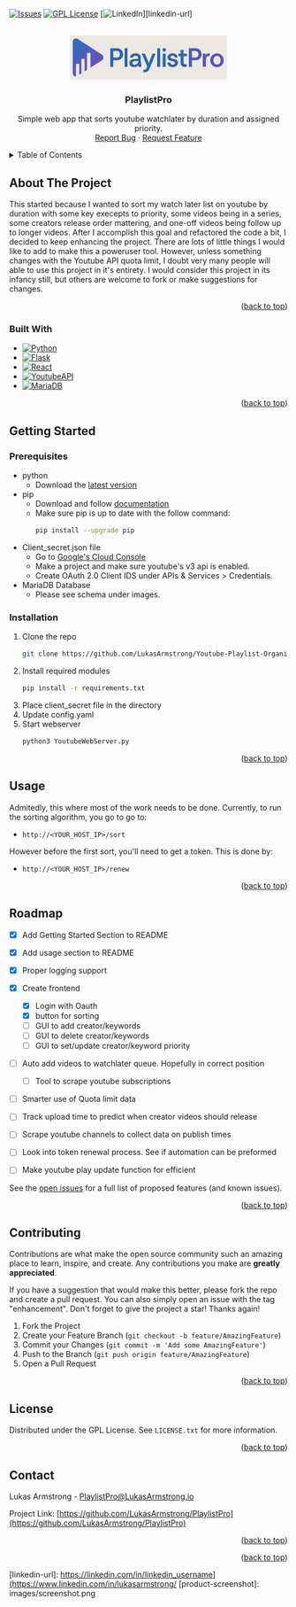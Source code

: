<!-- Improved compatibility of back to top link: See: https://github.com/othneildrew/Best-README-Template/pull/73 -->
<a name="readme-top"></a>
<!-- PROJECT SHIELDS -->
<!--
*** I'm using markdown "reference style" links for readability.
*** Reference links are enclosed in brackets [ ] instead of parentheses ( ).
*** See the bottom of this document for the declaration of the reference variables
*** for contributors-url, forks-url, etc. This is an optional, concise syntax you may use.
*** https://www.markdownguide.org/basic-syntax/#reference-style-links
-->
<!--
[![Contributors][contributors-shield]][contributors-url]
[![Forks][forks-shield]][forks-url]
[![Stargazers][stars-shield]][stars-url]
-->
[![Issues][issues-shield]][issues-url]
[![GPL License][license-shield]][license-url]
[![LinkedIn][linkedin-shield]][linkedin-url]



<!-- PROJECT LOGO -->
<br />
<div align="center">
  <a href="https://github.com/LukasArmstrong/Youtube-Playlist-Organizer">
    <img src="Images/PlaylistPro_Logo.png" alt="Logo" width=auto height="80">
  </a>

<h3 align="center">PlaylistPro</h3>

  <p align="center">
    Simple web app that sorts youtube watchlater by duration and assigned priority.
    <br />
    <!--
    <a href="https://github.com/LukasArmstrong/Youtube-Playlist-Organizer"><strong>Explore the docs »</strong></a>
    <br />
    <br />
    <a href="https://github.com/LukasArmstrong/Youtube-Playlist-Organizer">View Demo</a>
    ·
    -->
    <a href="https://github.com/LukasArmstrong/Youtube-Playlist-Organizer/issues">Report Bug</a>
    ·
    <a href="https://github.com/LukasArmstrong/Youtube-Playlist-Organizer/issues">Request Feature</a>
  </p>
</div>



<!-- TABLE OF CONTENTS -->
<details>
  <summary>Table of Contents</summary>
  <ol>
    <li>
      <a href="#about-the-project">About The Project</a>
      <ul>
        <li><a href="#built-with">Built With</a></li>
      </ul>
    </li>
    <li>
      <a href="#getting-started">Getting Started</a>
      <ul>
        <li><a href="#prerequisites">Prerequisites</a></li>
        <li><a href="#installation">Installation</a></li>
      </ul>
    </li>
    <li><a href="#usage">Usage</a></li>
    <li><a href="#roadmap">Roadmap</a></li>
    <li><a href="#contributing">Contributing</a></li>
    <li><a href="#license">License</a></li>
    <li><a href="#contact">Contact</a></li>
    <li><a href="#acknowledgments">Acknowledgments</a></li>
  </ol>
</details>



<!-- ABOUT THE PROJECT -->
## About The Project

<!-- [![Product Name Screen Shot][product-screenshot]](https://example.com) -->

This started because I wanted to sort my watch later list on youtube by duration with some key execepts to priority, some videos being in a series, some creators release order mattering, and one-off videos being follow up to longer videos. After I accomplish this goal and refactored the code a bit, I decided to keep enhancing the project. There are lots of little things I would like to add to make this a poweruser tool. However, unless something changes with the Youtube API quota limit, I doubt very many people will able to use this project in it's entirety. I would consider this project in its infancy still, but others are welcome to fork or make suggestions for changes.

<p align="right">(<a href="#readme-top">back to top</a>)</p>



### Built With

* [![Python][Python]][Python-url]
* [![Flask][Flask]][Flask-url]
* [![React][React]][React-url]
* [![YoutubeAPI][YoutubeAPI]][YoutubeAPI]
* [![MariaDB][MariaDB]][MariaDB-url]

<p align="right">(<a href="#readme-top">back to top</a>)</p>



<!-- GETTING STARTED -->
## Getting Started


### Prerequisites

* python
  - Download the [latest version](https://www.python.org/downloads/)
* pip
  - Download and follow [documentation](https://pip.pypa.io/en/stable/installation/#get-pip-py)
  - Make sure pip is up to date with the follow command:
    ```sh
    pip install --upgrade pip
    ```
* Client_secret.json file
  - Go to [Google's Cloud Console](https://console.cloud.google.com/)
  - Make a project and make sure youtube's v3 api is enabled.
  - Create OAuth 2.0 Client IDS under APIs & Services > Credentials.
* MariaDB Database
  - Please see schema under images.

### Installation

1. Clone the repo
   ```sh
   git clone https://github.com/LukasArmstrong/Youtube-Playlist-Organizer.git
   ```
2. Install required modules
   ```sh
   pip install -r requirements.txt
   ```
3. Place client_secret file in the directory
4. Update config.yaml
5. Start webserver
   ```sh
   python3 YoutubeWebServer.py
   ```

<p align="right">(<a href="#readme-top">back to top</a>)</p>




## Usage

Admitedly, this where most of the work needs to be done. Currently, to run the sorting algorithm, you go to go to:
- ```url
  http://<YOUR_HOST_IP>/sort
  ```
However before the first sort, you'll need to get a token. This is done by:
- ```url
  http://<YOUR_HOST_IP>/renew
  ```
<p align="right">(<a href="#readme-top">back to top</a>)</p>


<!-- ROADMAP -->
## Roadmap

- [x] Add Getting Started Section to README
- [x] Add usage section to README
- [x] Proper logging support
- [X] Create frontend
    - [X] Login with Oauth
    - [X] button for sorting
    - [ ] GUI to add creator/keywords
    - [ ] GUI to delete creator/keywords
    - [ ] GUI to set/update creator/keyword priority
- [ ] Auto add videos to watchlater queue. Hopefully in correct position
     - [ ] Tool to scrape youtube subscriptions 
- [ ] Smarter use of Quota limit data
- [ ] Track upload time to predict when creator videos should release
- [ ] Scrape youtube channels to collect data on publish times 
- [ ] Look into token renewal process. See if automation can be preformed  
- [ ] Make youtube play update function for efficient
  

See the [open issues](https://github.com/LukasArmstrong/Youtube-Playlist-Organizer/issues) for a full list of proposed features (and known issues).

<p align="right">(<a href="#readme-top">back to top</a>)</p>



<!-- CONTRIBUTING -->
## Contributing

Contributions are what make the open source community such an amazing place to learn, inspire, and create. Any contributions you make are **greatly appreciated**.

If you have a suggestion that would make this better, please fork the repo and create a pull request. You can also simply open an issue with the tag "enhancement".
Don't forget to give the project a star! Thanks again!

1. Fork the Project
2. Create your Feature Branch (`git checkout -b feature/AmazingFeature`)
3. Commit your Changes (`git commit -m 'Add some AmazingFeature'`)
4. Push to the Branch (`git push origin feature/AmazingFeature`)
5. Open a Pull Request

<p align="right">(<a href="#readme-top">back to top</a>)</p>



<!-- LICENSE -->
## License

Distributed under the GPL License. See `LICENSE.txt` for more information.

<p align="right">(<a href="#readme-top">back to top</a>)</p>



<!-- CONTACT -->
## Contact

Lukas Armstrong - PlaylistPro@LukasArmstrong.io

Project Link: [https://github.com/LukasArmstrong/PlaylistPro](https://github.com/LukasArmstrong/PlaylistPro)

<p align="right">(<a href="#readme-top">back to top</a>)</p>



<!-- ACKNOWLEDGMENTS 
## Acknowledgments

* []()
* []()
* []()
-->
<p align="right">(<a href="#readme-top">back to top</a>)</p>



<!-- MARKDOWN LINKS & IMAGES -->
<!-- https://www.markdownguide.org/basic-syntax/#reference-style-links -->
[contributors-shield]: https://img.shields.io/github/contributors/LukasArmstrong/pywerTube.svg?style=for-the-badge
[contributors-url]: https://github.com/LukasArmstrong/Youtube-Playlist-Organizer/graphs/contributors
[forks-shield]: https://img.shields.io/github/forks/LukasArmstrong/pywerTube.svg?style=for-the-badge
[forks-url]: https://github.com/LukasArmstrong/Youtube-Playlist-Organizer/network/members
[stars-shield]: https://img.shields.io/github/stars/LukasArmstrong/pywerTube.svg?style=for-the-badge
[stars-url]: https://github.com/LukasArmstrong/Youtube-Playlist-Organizer/stargazers
[issues-shield]: https://img.shields.io/github/issues/LukasArmstrong/pywerTube.svg?style=for-the-badge
[issues-url]: https://github.com/LukasArmstrong/Youtube-Playlist-Organizer/issues
[license-shield]: https://img.shields.io/github/license/LukasArmstrong/pywerTube.svg?style=for-the-badge
[license-url]: https://github.com/LukasArmstrong/Youtube-Playlist-Organizer/blob/master/LICENSE.txt
[linkedin-shield]: https://img.shields.io/badge/-LinkedIn-black.svg?style=for-the-badge&logo=linkedin&colorB=555
[linkedin-url]: https://linkedin.com/in/linkedin_username](https://www.linkedin.com/in/lukasarmstrong/
[product-screenshot]: images/screenshot.png

[Python]: https://img.shields.io/badge/python-3776AB?style=for-the-badge&logo=python&logoColor=white
[Python-url]: https://www.python.org/
[Flask]: https://img.shields.io/badge/flask-000000?style=for-the-badge&logo=flask&logoColor=white
[Flask-url]: https://flask.palletsprojects.com/en/3.0.x/
[React]: https://img.shields.io/badge/-ReactJs-61DAFB?logo=react&logoColor=white&style=for-the-badge
[React-url]: https://react.dev/
[YoutubeAPI]: https://img.shields.io/badge/youtube_api-FF0000?style=for-the-badge&logo=youtube&logoColor=white
[YoutubAPI-url]: https://developers.google.com/youtube/v3
[MariaDB]: https://img.shields.io/badge/mariadb-003545?style=for-the-badge&logo=mariadb&logoColor=white
[MariaDB-url]: https://mariadb.com/
